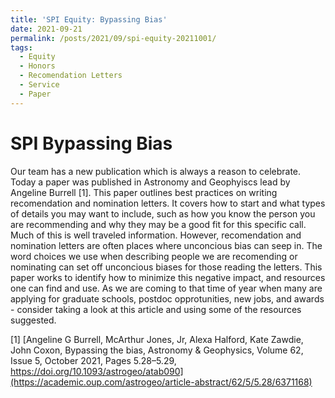 ```yaml
---
title: 'SPI Equity: Bypassing Bias'
date: 2021-09-21
permalink: /posts/2021/09/spi-equity-20211001/
tags:
  - Equity
  - Honors
  - Recomendation Letters
  - Service
  - Paper
---
```


SPI Bypassing Bias
======

Our team has a new publication which is always a reason to celebrate. Today a paper was published in Astronomy and Geophyiscs lead by Angeline Burrell [1]. This paper outlines best practices on writing recomendation and nomination letters. It covers how to start and what types of details you may want to include, such as how you know the person you are recommending and why they may be a good fit for this specific call. Much of this is well traveled information. However, recomendation and nomination letters are often places where unconcious bias can seep in. The word choices we use when describing people we are recomending or nominating can set off unconcious biases for those reading the letters. This paper works to identify how to minimize this negative impact, and resources one can find and use. As we are coming to that time of year when many are applying for graduate schools, postdoc opprotunities, new jobs, and awards - consider taking a look at this article and using some of the resources suggested. 

[1] [Angeline G Burrell, McArthur Jones, Jr, Alexa Halford, Kate Zawdie, John Coxon, Bypassing the bias, Astronomy & Geophysics, Volume 62, Issue 5, October 2021, Pages 5.28–5.29, https://doi.org/10.1093/astrogeo/atab090](https://academic.oup.com/astrogeo/article-abstract/62/5/5.28/6371168)
